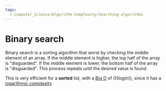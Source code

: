 ```yaml
---
tags:
  - Computer_Science/Algorithm-Complexity/Searching-algorithms
---
```

# Binary search
Binary search is a sorting algorithm that worst by checking the middle element of an array. If the middle element is higher, the top half of the array is "disguarded". If the middle element is lower, the bottom half of the array is "disguarded". This process repeats until the desired value is found.

This is very efficient for a **sorted** list, with a [Big O](../Big-O.md) of O($log(n)$), since it has a [logarithmic complexity](../Complexity/Logarithmic-Complexity.md).
